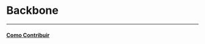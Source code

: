 # Backbone

---

#### [Como Contribuir](https://github.com/cerebrobr/cerebro/blob/master/README.md#como-contribuir)
